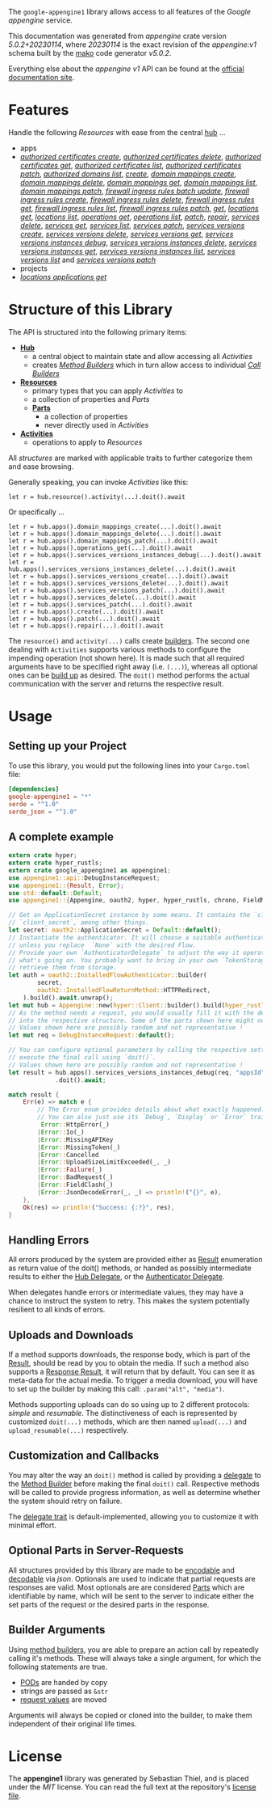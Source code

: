 <!---
DO NOT EDIT !
This file was generated automatically from 'src/generator/templates/api/README.md.mako'
DO NOT EDIT !
-->
The `google-appengine1` library allows access to all features of the *Google appengine* service.

This documentation was generated from *appengine* crate version *5.0.2+20230114*, where *20230114* is the exact revision of the *appengine:v1* schema built by the [mako](http://www.makotemplates.org/) code generator *v5.0.2*.

Everything else about the *appengine* *v1* API can be found at the
[official documentation site](https://cloud.google.com/appengine/docs/admin-api/).
# Features

Handle the following *Resources* with ease from the central [hub](https://docs.rs/google-appengine1/5.0.2+20230114/google_appengine1/Appengine) ... 

* apps
 * [*authorized certificates create*](https://docs.rs/google-appengine1/5.0.2+20230114/google_appengine1/api::AppAuthorizedCertificateCreateCall), [*authorized certificates delete*](https://docs.rs/google-appengine1/5.0.2+20230114/google_appengine1/api::AppAuthorizedCertificateDeleteCall), [*authorized certificates get*](https://docs.rs/google-appengine1/5.0.2+20230114/google_appengine1/api::AppAuthorizedCertificateGetCall), [*authorized certificates list*](https://docs.rs/google-appengine1/5.0.2+20230114/google_appengine1/api::AppAuthorizedCertificateListCall), [*authorized certificates patch*](https://docs.rs/google-appengine1/5.0.2+20230114/google_appengine1/api::AppAuthorizedCertificatePatchCall), [*authorized domains list*](https://docs.rs/google-appengine1/5.0.2+20230114/google_appengine1/api::AppAuthorizedDomainListCall), [*create*](https://docs.rs/google-appengine1/5.0.2+20230114/google_appengine1/api::AppCreateCall), [*domain mappings create*](https://docs.rs/google-appengine1/5.0.2+20230114/google_appengine1/api::AppDomainMappingCreateCall), [*domain mappings delete*](https://docs.rs/google-appengine1/5.0.2+20230114/google_appengine1/api::AppDomainMappingDeleteCall), [*domain mappings get*](https://docs.rs/google-appengine1/5.0.2+20230114/google_appengine1/api::AppDomainMappingGetCall), [*domain mappings list*](https://docs.rs/google-appengine1/5.0.2+20230114/google_appengine1/api::AppDomainMappingListCall), [*domain mappings patch*](https://docs.rs/google-appengine1/5.0.2+20230114/google_appengine1/api::AppDomainMappingPatchCall), [*firewall ingress rules batch update*](https://docs.rs/google-appengine1/5.0.2+20230114/google_appengine1/api::AppFirewallIngressRuleBatchUpdateCall), [*firewall ingress rules create*](https://docs.rs/google-appengine1/5.0.2+20230114/google_appengine1/api::AppFirewallIngressRuleCreateCall), [*firewall ingress rules delete*](https://docs.rs/google-appengine1/5.0.2+20230114/google_appengine1/api::AppFirewallIngressRuleDeleteCall), [*firewall ingress rules get*](https://docs.rs/google-appengine1/5.0.2+20230114/google_appengine1/api::AppFirewallIngressRuleGetCall), [*firewall ingress rules list*](https://docs.rs/google-appengine1/5.0.2+20230114/google_appengine1/api::AppFirewallIngressRuleListCall), [*firewall ingress rules patch*](https://docs.rs/google-appengine1/5.0.2+20230114/google_appengine1/api::AppFirewallIngressRulePatchCall), [*get*](https://docs.rs/google-appengine1/5.0.2+20230114/google_appengine1/api::AppGetCall), [*locations get*](https://docs.rs/google-appengine1/5.0.2+20230114/google_appengine1/api::AppLocationGetCall), [*locations list*](https://docs.rs/google-appengine1/5.0.2+20230114/google_appengine1/api::AppLocationListCall), [*operations get*](https://docs.rs/google-appengine1/5.0.2+20230114/google_appengine1/api::AppOperationGetCall), [*operations list*](https://docs.rs/google-appengine1/5.0.2+20230114/google_appengine1/api::AppOperationListCall), [*patch*](https://docs.rs/google-appengine1/5.0.2+20230114/google_appengine1/api::AppPatchCall), [*repair*](https://docs.rs/google-appengine1/5.0.2+20230114/google_appengine1/api::AppRepairCall), [*services delete*](https://docs.rs/google-appengine1/5.0.2+20230114/google_appengine1/api::AppServiceDeleteCall), [*services get*](https://docs.rs/google-appengine1/5.0.2+20230114/google_appengine1/api::AppServiceGetCall), [*services list*](https://docs.rs/google-appengine1/5.0.2+20230114/google_appengine1/api::AppServiceListCall), [*services patch*](https://docs.rs/google-appengine1/5.0.2+20230114/google_appengine1/api::AppServicePatchCall), [*services versions create*](https://docs.rs/google-appengine1/5.0.2+20230114/google_appengine1/api::AppServiceVersionCreateCall), [*services versions delete*](https://docs.rs/google-appengine1/5.0.2+20230114/google_appengine1/api::AppServiceVersionDeleteCall), [*services versions get*](https://docs.rs/google-appengine1/5.0.2+20230114/google_appengine1/api::AppServiceVersionGetCall), [*services versions instances debug*](https://docs.rs/google-appengine1/5.0.2+20230114/google_appengine1/api::AppServiceVersionInstanceDebugCall), [*services versions instances delete*](https://docs.rs/google-appengine1/5.0.2+20230114/google_appengine1/api::AppServiceVersionInstanceDeleteCall), [*services versions instances get*](https://docs.rs/google-appengine1/5.0.2+20230114/google_appengine1/api::AppServiceVersionInstanceGetCall), [*services versions instances list*](https://docs.rs/google-appengine1/5.0.2+20230114/google_appengine1/api::AppServiceVersionInstanceListCall), [*services versions list*](https://docs.rs/google-appengine1/5.0.2+20230114/google_appengine1/api::AppServiceVersionListCall) and [*services versions patch*](https://docs.rs/google-appengine1/5.0.2+20230114/google_appengine1/api::AppServiceVersionPatchCall)
* projects
 * [*locations applications get*](https://docs.rs/google-appengine1/5.0.2+20230114/google_appengine1/api::ProjectLocationApplicationGetCall)




# Structure of this Library

The API is structured into the following primary items:

* **[Hub](https://docs.rs/google-appengine1/5.0.2+20230114/google_appengine1/Appengine)**
    * a central object to maintain state and allow accessing all *Activities*
    * creates [*Method Builders*](https://docs.rs/google-appengine1/5.0.2+20230114/google_appengine1/client::MethodsBuilder) which in turn
      allow access to individual [*Call Builders*](https://docs.rs/google-appengine1/5.0.2+20230114/google_appengine1/client::CallBuilder)
* **[Resources](https://docs.rs/google-appengine1/5.0.2+20230114/google_appengine1/client::Resource)**
    * primary types that you can apply *Activities* to
    * a collection of properties and *Parts*
    * **[Parts](https://docs.rs/google-appengine1/5.0.2+20230114/google_appengine1/client::Part)**
        * a collection of properties
        * never directly used in *Activities*
* **[Activities](https://docs.rs/google-appengine1/5.0.2+20230114/google_appengine1/client::CallBuilder)**
    * operations to apply to *Resources*

All *structures* are marked with applicable traits to further categorize them and ease browsing.

Generally speaking, you can invoke *Activities* like this:

```Rust,ignore
let r = hub.resource().activity(...).doit().await
```

Or specifically ...

```ignore
let r = hub.apps().domain_mappings_create(...).doit().await
let r = hub.apps().domain_mappings_delete(...).doit().await
let r = hub.apps().domain_mappings_patch(...).doit().await
let r = hub.apps().operations_get(...).doit().await
let r = hub.apps().services_versions_instances_debug(...).doit().await
let r = hub.apps().services_versions_instances_delete(...).doit().await
let r = hub.apps().services_versions_create(...).doit().await
let r = hub.apps().services_versions_delete(...).doit().await
let r = hub.apps().services_versions_patch(...).doit().await
let r = hub.apps().services_delete(...).doit().await
let r = hub.apps().services_patch(...).doit().await
let r = hub.apps().create(...).doit().await
let r = hub.apps().patch(...).doit().await
let r = hub.apps().repair(...).doit().await
```

The `resource()` and `activity(...)` calls create [builders][builder-pattern]. The second one dealing with `Activities` 
supports various methods to configure the impending operation (not shown here). It is made such that all required arguments have to be 
specified right away (i.e. `(...)`), whereas all optional ones can be [build up][builder-pattern] as desired.
The `doit()` method performs the actual communication with the server and returns the respective result.

# Usage

## Setting up your Project

To use this library, you would put the following lines into your `Cargo.toml` file:

```toml
[dependencies]
google-appengine1 = "*"
serde = "^1.0"
serde_json = "^1.0"
```

## A complete example

```Rust
extern crate hyper;
extern crate hyper_rustls;
extern crate google_appengine1 as appengine1;
use appengine1::api::DebugInstanceRequest;
use appengine1::{Result, Error};
use std::default::Default;
use appengine1::{Appengine, oauth2, hyper, hyper_rustls, chrono, FieldMask};

// Get an ApplicationSecret instance by some means. It contains the `client_id` and 
// `client_secret`, among other things.
let secret: oauth2::ApplicationSecret = Default::default();
// Instantiate the authenticator. It will choose a suitable authentication flow for you, 
// unless you replace  `None` with the desired Flow.
// Provide your own `AuthenticatorDelegate` to adjust the way it operates and get feedback about 
// what's going on. You probably want to bring in your own `TokenStorage` to persist tokens and
// retrieve them from storage.
let auth = oauth2::InstalledFlowAuthenticator::builder(
        secret,
        oauth2::InstalledFlowReturnMethod::HTTPRedirect,
    ).build().await.unwrap();
let mut hub = Appengine::new(hyper::Client::builder().build(hyper_rustls::HttpsConnectorBuilder::new().with_native_roots().https_or_http().enable_http1().enable_http2().build()), auth);
// As the method needs a request, you would usually fill it with the desired information
// into the respective structure. Some of the parts shown here might not be applicable !
// Values shown here are possibly random and not representative !
let mut req = DebugInstanceRequest::default();

// You can configure optional parameters by calling the respective setters at will, and
// execute the final call using `doit()`.
// Values shown here are possibly random and not representative !
let result = hub.apps().services_versions_instances_debug(req, "appsId", "servicesId", "versionsId", "instancesId")
             .doit().await;

match result {
    Err(e) => match e {
        // The Error enum provides details about what exactly happened.
        // You can also just use its `Debug`, `Display` or `Error` traits
         Error::HttpError(_)
        |Error::Io(_)
        |Error::MissingAPIKey
        |Error::MissingToken(_)
        |Error::Cancelled
        |Error::UploadSizeLimitExceeded(_, _)
        |Error::Failure(_)
        |Error::BadRequest(_)
        |Error::FieldClash(_)
        |Error::JsonDecodeError(_, _) => println!("{}", e),
    },
    Ok(res) => println!("Success: {:?}", res),
}

```
## Handling Errors

All errors produced by the system are provided either as [Result](https://docs.rs/google-appengine1/5.0.2+20230114/google_appengine1/client::Result) enumeration as return value of
the doit() methods, or handed as possibly intermediate results to either the 
[Hub Delegate](https://docs.rs/google-appengine1/5.0.2+20230114/google_appengine1/client::Delegate), or the [Authenticator Delegate](https://docs.rs/yup-oauth2/*/yup_oauth2/trait.AuthenticatorDelegate.html).

When delegates handle errors or intermediate values, they may have a chance to instruct the system to retry. This 
makes the system potentially resilient to all kinds of errors.

## Uploads and Downloads
If a method supports downloads, the response body, which is part of the [Result](https://docs.rs/google-appengine1/5.0.2+20230114/google_appengine1/client::Result), should be
read by you to obtain the media.
If such a method also supports a [Response Result](https://docs.rs/google-appengine1/5.0.2+20230114/google_appengine1/client::ResponseResult), it will return that by default.
You can see it as meta-data for the actual media. To trigger a media download, you will have to set up the builder by making
this call: `.param("alt", "media")`.

Methods supporting uploads can do so using up to 2 different protocols: 
*simple* and *resumable*. The distinctiveness of each is represented by customized 
`doit(...)` methods, which are then named `upload(...)` and `upload_resumable(...)` respectively.

## Customization and Callbacks

You may alter the way an `doit()` method is called by providing a [delegate](https://docs.rs/google-appengine1/5.0.2+20230114/google_appengine1/client::Delegate) to the 
[Method Builder](https://docs.rs/google-appengine1/5.0.2+20230114/google_appengine1/client::CallBuilder) before making the final `doit()` call. 
Respective methods will be called to provide progress information, as well as determine whether the system should 
retry on failure.

The [delegate trait](https://docs.rs/google-appengine1/5.0.2+20230114/google_appengine1/client::Delegate) is default-implemented, allowing you to customize it with minimal effort.

## Optional Parts in Server-Requests

All structures provided by this library are made to be [encodable](https://docs.rs/google-appengine1/5.0.2+20230114/google_appengine1/client::RequestValue) and 
[decodable](https://docs.rs/google-appengine1/5.0.2+20230114/google_appengine1/client::ResponseResult) via *json*. Optionals are used to indicate that partial requests are responses 
are valid.
Most optionals are are considered [Parts](https://docs.rs/google-appengine1/5.0.2+20230114/google_appengine1/client::Part) which are identifiable by name, which will be sent to 
the server to indicate either the set parts of the request or the desired parts in the response.

## Builder Arguments

Using [method builders](https://docs.rs/google-appengine1/5.0.2+20230114/google_appengine1/client::CallBuilder), you are able to prepare an action call by repeatedly calling it's methods.
These will always take a single argument, for which the following statements are true.

* [PODs][wiki-pod] are handed by copy
* strings are passed as `&str`
* [request values](https://docs.rs/google-appengine1/5.0.2+20230114/google_appengine1/client::RequestValue) are moved

Arguments will always be copied or cloned into the builder, to make them independent of their original life times.

[wiki-pod]: http://en.wikipedia.org/wiki/Plain_old_data_structure
[builder-pattern]: http://en.wikipedia.org/wiki/Builder_pattern
[google-go-api]: https://github.com/google/google-api-go-client

# License
The **appengine1** library was generated by Sebastian Thiel, and is placed 
under the *MIT* license.
You can read the full text at the repository's [license file][repo-license].

[repo-license]: https://github.com/Byron/google-apis-rsblob/main/LICENSE.md

